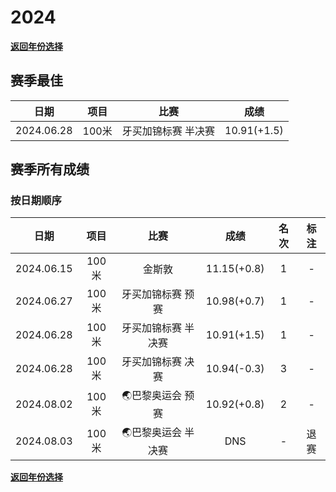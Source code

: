 # 2024

**[返回年份选择](../Results.md)**

## 赛季最佳

|    日期    | 项目  |        比赛         |    成绩     |
| :--------: | :---: | :-----------------: | :---------: |
| 2024.06.28 | 100米 | 牙买加锦标赛 半决赛 | 10.91(+1.5) |

## 赛季所有成绩

### 按日期顺序<a id='1'></a>

|    日期    | 项目  |        比赛         |    成绩     | 名次 | 标注 |
| :--------: | :---: | :-----------------: | :---------: | :--: | :--: |
| 2024.06.15 | 100米 |       金斯敦        | 11.15(+0.8) |  1   |  -   |
| 2024.06.27 | 100米 |  牙买加锦标赛 预赛  | 10.98(+0.7) |  1   |  -   |
| 2024.06.28 | 100米 | 牙买加锦标赛 半决赛 | 10.91(+1.5) |  1   |  -   |
| 2024.06.28 | 100米 |  牙买加锦标赛 决赛  | 10.94(-0.3) |  3   |  -   |
| 2024.08.02 | 100米 |  🌏巴黎奥运会 预赛   | 10.92(+0.8) |  2   |  -   |
| 2024.08.03 | 100米 | 🌏巴黎奥运会 半决赛  |     DNS     |  -   | 退赛 |

**[返回年份选择](../Results.md)**